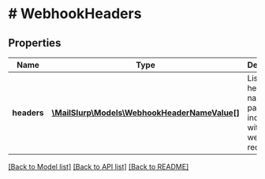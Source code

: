 # # WebhookHeaders

## Properties

Name | Type | Description | Notes
------------ | ------------- | ------------- | -------------
**headers** | [**\MailSlurp\Models\WebhookHeaderNameValue[]**](WebhookHeaderNameValue) | List of header name value pairs to include with webhook requests | 

[[Back to Model list]](../../README#documentation-for-models) [[Back to API list]](../../README#documentation-for-api-endpoints) [[Back to README]](../../README)


